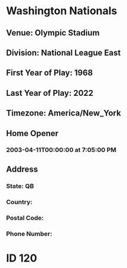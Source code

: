 # Washington Nationals
## Venue: Olympic Stadium
## Division: National League East
## First Year of Play: 1968
## Last Year of Play: 2022
## Timezone: America/New_York
## Home Opener
### 2003-04-11T00:00:00 at 7:05:00 PM
## Address
### 
### State: QB
### Country: 
### Postal Code: 
### Phone Number: 
# ID 120